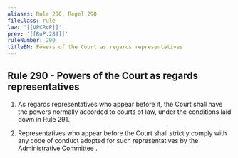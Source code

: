 ```yaml
---
aliases: Rule 290, Regel 290
fileClass: rule
law: '[[UPCRoP]]'
prev: '[[RoP.289]]'
ruleNumber: 290
titleEN: Powers of the Court as regards representatives
---
```


## Rule 290 - Powers of the Court as regards representatives

1. As regards representatives who appear before it, the Court shall have the powers normally accorded to courts of law, under the conditions laid down in Rule 291.

2. Representatives who appear before the Court shall strictly comply with any code of conduct adopted for such representatives by the Administrative  Committee .